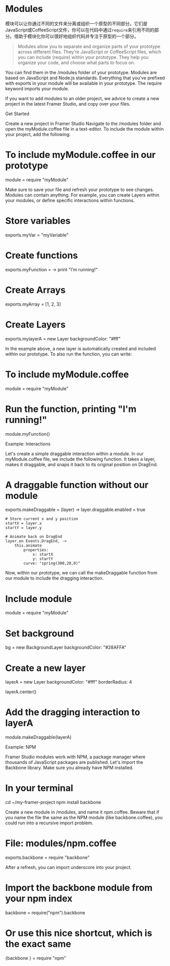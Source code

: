 # Modules

模块可以让你通过不同的文件来分离或组织一个原型的不同部分。它们是JavaScript或CoffeeScript文件，你可以在代码中通过`require`来引用不同的部分。借助于模块化你可以很好地组织代码并专注于原型的一个部分。
>Modules allow you to separate and organize parts of your prototype across different files. They're JavaScript or CoffeeScript files, which you can include (require) within your prototype. They help you organize your code, and choose what parts to focus on.

You can find them in the /modules folder of your prototype. Modules are based on JavaScript and Node.js standards. Everything that you've prefixed with exports in your module will be available in your prototype. The require keyword imports your module.

If you want to add modules to an older project, we advice to create a new project in the latest Framer Studio, and copy over your files.

Get Started

Create a new project in Framer Studio
Navigate to the /modules folder and open the myModule.coffee file in a text-editor.
To include the module within your project, add the following:
# To include myModule.coffee in our prototype 
module = require "myModule"

Make sure to save your file and refresh your prototype to see changes. Modules can contain anything. For example, you can create Layers within your modules, or define specific interactions within functions.

# Store variables 
exports.myVar = "myVariable"
 
# Create functions 
exports.myFunction = ->
    print "I'm running!"
 
# Create Arrays 
exports.myArray = [1, 2, 3]
 
# Create Layers 
exports.mylayerA = new Layer
    backgroundColor: "#fff"

In the example above, a new layer is automatically created and included within our prototype. To also run the function, you can write:

# To include myModule.coffee 
module = require "myModule"
 
# Run the function, printing "I'm running!" 
module.myFunction()

Example: Interactions

Let's create a simple draggable interaction within a module. In our myModule.coffee file, we include the following function. It takes a layer, makes it draggable, and snaps it back to its original position on DragEnd.

# A draggable function without our module 
exports.makeDraggable = (layer) ->
    layer.draggable.enabled = true
 
    # Store current x and y position 
    startX = layer.x
    startY = layer.y
 
    # Animate back on DragEnd 
    layer.on Events.DragEnd, ->
        this.animate
            properties:
                x: startX
                y: startY
            curve: "spring(300,20,0)"

Now, within our prototype, we can call the makeDraggable function from our module to include the dragging interaction.

# Include module 
module = require "myModule"
 
# Set background 
bg = new BackgroundLayer
    backgroundColor: "#28AFFA"
 
# Create a new layer 
layerA = new Layer
    backgroundColor: "#fff"
    borderRadius: 4
 
layerA.center()
 
# Add the dragging interaction to layerA 
module.makeDraggable(layerA)

Example: NPM

Framer Studio modules work with NPM, a package manager where thousands of JavaScript packages are published. Let's import the Backbone library. Make sure you already have NPM installed.

# In your terminal 
cd ~/my-framer-project
npm install backbone

Create a new module in /modules, and name it npm.coffee. Beware that if you name the file the same as the NPM module (like backbone.coffee), you could run into a recursive import problem.

# File: modules/npm.coffee 
exports.backbone = require "backbone"

After a refresh, you can import underscore into your project.

# Import the backbone module from your npm index 
backbone = require("npm").backbone
 
# Or use this nice shortcut, which is the exact same 
{backbone } = require "npm"

